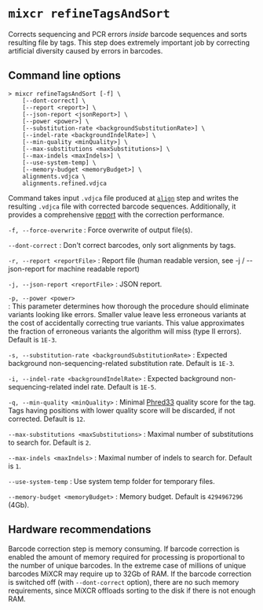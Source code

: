 # `mixcr refineTagsAndSort`

Corrects sequencing and PCR errors _inside_ barcode sequences and sorts resulting file by tags. This step does extremely important job by correcting artificial diversity caused by errors in barcodes.

## Command line options

```
> mixcr refineTagsAndSort [-f] \
    [--dont-correct] \
    [--report <report>] \
    [--json-report <jsonReport>] \
    [--power <power>] \
    [--substitution-rate <backgroundSubstitutionRate>] \
    [--indel-rate <backgroundIndelRate>] \
    [--min-quality <minQuality>] \
    [--max-substitutions <maxSubstitutions>] \
    [--max-indels <maxIndels>] \
    [--use-system-temp] \
    [--memory-budget <memoryBudget>] \
    alignments.vdjca \
    alignments.refined.vdjca
```
Command takes input `.vdjca` file produced at [`align`](mixcr-align.md) step and writes the resulting `.vdjca` file with corrected barcode sequences. Additionally, it provides a comprehensive [report](report-refineTagsAndSort.md) with the correction performance.   

`-f, --force-overwrite`
: Force overwrite of output file(s).

`--dont-correct`
: Don't correct barcodes, only sort alignments by tags.

`-r, --report <reportFile>`
: Report file (human readable version, see -j / --json-report for machine readable report)

`-j, --json-report <reportFile>`
: JSON report.

`-p, --power <power>`      
: This parameter determines how thorough the procedure should eliminate variants looking like errors. Smaller value leave less erroneous variants at the cost of accidentally correcting true variants. This value approximates the fraction of erroneous variants the algorithm will miss (type II errors). Default is `1E-3`.

`-s, --substitution-rate <backgroundSubstitutionRate>`
: Expected background non-sequencing-related substitution rate. Default is `1E-3`.

`-i, --indel-rate <backgroundIndelRate>`
: Expected background non-sequencing-related indel rate. Default is `1E-5`.

`-q, --min-quality <minQuality>`
: Minimal [Phred33](https://en.wikipedia.org/wiki/Phred_quality_score) quality score for the tag. Tags having positions with lower quality score will be discarded, if not corrected. Default is `12`.

`--max-substitutions <maxSubstitutions>`
: Maximal number of substitutions to search for. Default is `2`.

`--max-indels <maxIndels>`
: Maximal number of indels to search for. Default is `1`.

`--use-system-temp`
: Use system temp folder for temporary files.

`--memory-budget <memoryBudget>`
: Memory budget. Default is `4294967296` (4Gb).


## Hardware recommendations

Barcode correction step is memory consuming. If barcode correction is enabled the amount of memory required for processing is proportional to the number of unique barcodes. In the extreme case of millions of unique barcodes MiXCR may require up to 32Gb of RAM. If the barcode correction is switched off (with `--dont-correct` option), there are no such memory requirements, since MiXCR offloads sorting to the disk if there is not enough RAM.